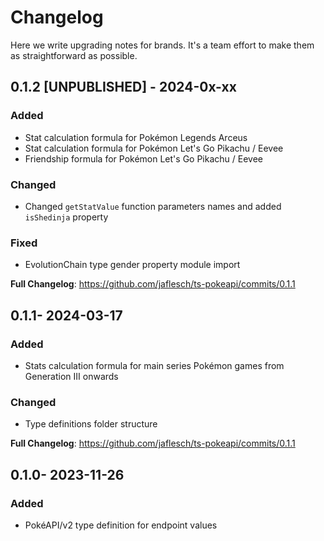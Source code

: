 # Changelog

Here we write upgrading notes for brands. It's a team effort to make them as
straightforward as possible.

## 0.1.2 [UNPUBLISHED] - 2024-0x-xx
 
### Added
- Stat calculation formula for Pokémon Legends Arceus
- Stat calculation formula for Pokémon Let's Go Pikachu / Eevee
- Friendship formula for Pokémon Let's Go Pikachu / Eevee

### Changed
- Changed `getStatValue` function parameters names and added `isShedinja` property

### Fixed
- EvolutionChain type gender property module import


**Full Changelog**: https://github.com/jaflesch/ts-pokeapi/commits/0.1.1

## 0.1.1- 2024-03-17
 
### Added
- Stats calculation formula for main series Pokémon games from Generation III onwards

### Changed
- Type definitions folder structure

**Full Changelog**: https://github.com/jaflesch/ts-pokeapi/commits/0.1.1

## 0.1.0- 2023-11-26
 
### Added
- PokéAPI/v2 type definition for endpoint values
